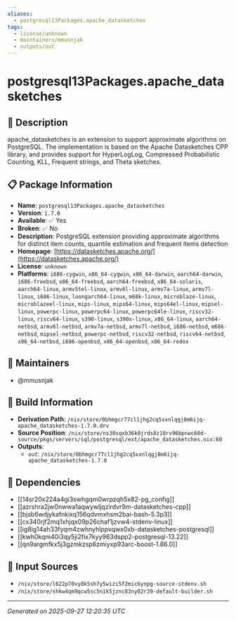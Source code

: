 ```yaml
---
aliases:
  - postgresql13Packages.apache_datasketches
tags:
  - license/unknown
  - maintainers/mmusnjak
  - outputs/out
---
```


# postgresql13Packages.apache_datasketches

## 📝 Description

apache_datasketches is an extension to support approximate algorithms on PostgreSQL. The implementation
is based on the Apache Datasketches CPP library, and provides support for HyperLogLog,
Compressed Probabilistic Counting, KLL, Frequent strings, and Theta sketches.


## 📋 Package Information

- **Name**: `postgresql13Packages.apache_datasketches`
- **Version**: `1.7.0`
- **Available**: ✅ Yes
- **Broken**: ✅ No
- **Description**: PostgreSQL extension providing approximate algorithms for distinct item counts, quantile estimation and frequent items detection
- **Homepage**: [https://datasketches.apache.org/](https://datasketches.apache.org/)
- **License**: `unknown`
- **Platforms**: `i686-cygwin`, `x86_64-cygwin`, `x86_64-darwin`, `aarch64-darwin`, `i686-freebsd`, `x86_64-freebsd`, `aarch64-freebsd`, `x86_64-solaris`, `aarch64-linux`, `armv5tel-linux`, `armv6l-linux`, `armv7a-linux`, `armv7l-linux`, `i686-linux`, `loongarch64-linux`, `m68k-linux`, `microblaze-linux`, `microblazeel-linux`, `mips-linux`, `mips64-linux`, `mips64el-linux`, `mipsel-linux`, `powerpc-linux`, `powerpc64-linux`, `powerpc64le-linux`, `riscv32-linux`, `riscv64-linux`, `s390-linux`, `s390x-linux`, `x86_64-linux`, `aarch64-netbsd`, `armv6l-netbsd`, `armv7a-netbsd`, `armv7l-netbsd`, `i686-netbsd`, `m68k-netbsd`, `mipsel-netbsd`, `powerpc-netbsd`, `riscv32-netbsd`, `riscv64-netbsd`, `x86_64-netbsd`, `i686-openbsd`, `x86_64-openbsd`, `x86_64-redox`
## 👥 Maintainers

- @mmusnjak


## 🔧 Build Information

- **Derivation Path**: `/nix/store/0bhmgcr77cl1jhg2cq5xxnlqgj8m6ijq-apache_datasketches-1.7.0.drv`
- **Source Position**: `/nix/store/ns30sqxb36k8jrds8z18rv96bpnwc60d-source/pkgs/servers/sql/postgresql/ext/apache_datasketches.nix:60`
- **Outputs**:
  - `out`:  `/nix/store/0bhmgcr77cl1jhg2cq5xxnlqgj8m6ijq-apache_datasketches-1.7.0`

## 🔗 Dependencies

- [[14sr20x224a4gi3swhgqm0wrpzqh5x82-pg_config]]
- [[azrshra2jw0nwwa1aqwywljqzirdvr9m-datasketches-cpp]]
- [[bjsb6wdjykafnkixq156qdvmxhsm2bai-bash-5.3p3]]
- [[cx340rjf2mq1xhjqx09p26chaf1jzvw4-stdenv-linux]]
- [[ig8ig14ah33fyqm4zwhnyhlppvqwx0xb-datasketches-postgresql]]
- [[kwh0kqm40i3qy5ji2fix7kyy963dspp2-postgresql-13.22]]
- [[qn9argmfkx5j3gzmkzsp6zmiyxp93arc-boost-1.86.0]]

## 📁 Input Sources

- `/nix/store/l622p70vy8k5sh7y5wizi5f2mic6ynpg-source-stdenv.sh`
- `/nix/store/shkw4qm9qcw5sc5n1k5jznc83ny02r39-default-builder.sh`

---
*Generated on 2025-09-27 12:20:35 UTC*
